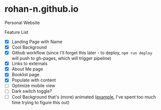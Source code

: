 # rohan-n.github.io
Personal Website

Feature List
- [X] Landing Page with Name
- [X] Cool Background
- [X] Github workflow (since I'll forget this later - to deploy, `npm run deploy` will push to gh-pages, which will trigger pipeline)
- [X] Links to externals
- [X] About Me page
- [X] Booklist page
- [X] Populate with content
- [ ] Optimize mobile view
- [ ] Dark switch toggle?
- [ ] Cool Background that's (more) animated ([example](https://codepen.io/matteobruni/pen/bGrXJew), I've spent too much time trying to figure this out)